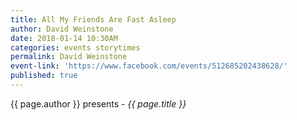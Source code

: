```yaml
---
title: All My Friends Are Fast Asleep
author: David Weinstone
date: 2018-01-14 10:30AM
categories: events storytimes
permalink: David Weinstone
event-link: 'https://www.facebook.com/events/512685202438628/'
published: true
---
```

{{ page.author }} presents - *{{ page.title }}*
